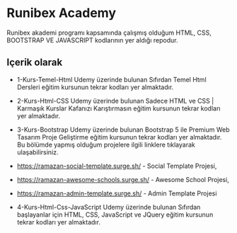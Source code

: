 # Runibex Academy

Runibex akademi programı kapsamında çalışmış olduğum HTML, CSS, BOOTSTRAP VE JAVASCRIPT kodlarının yer aldığı repodur.

## Içerik olarak

- 1-Kurs-Temel-Html
  Udemy üzerinde bulunan Sıfırdan Temel Html Dersleri eğitim kursunun tekrar kodları yer almaktadır.
- 2-Kurs-Html-CSS
  Udemy üzerinde bulunan Sadece HTML ve CSS | Karmaşık Kurslar Kafanızı Karıştırmasın eğitim kursunun tekrar kodları yer almaktadır.
- 3-Kurs-Bootstrap
  Udemy üzerinde bulunan Bootstrap 5 ile Premium Web Tasarım Proje Geliştirme eğitim kursunun tekrar kodları yer almaktadır.
  Bu bölümde yapmış olduğum projelere ilgili linklere tıklayarak ulaşabilirsiniz.
- https://ramazan-social-template.surge.sh/ - Social Template Projesi,
- https://ramazan-awesome-schools.surge.sh/ - Awesome School Projesi,
- https://ramazan-admin-template.surge.sh/ - Admin Template Projesi

- 4-Kurs-Html-Css-JavaScript
  Udemy üzerinde bulunan Sıfırdan başlayanlar için HTML, CSS, JavaScript ve JQuery eğitim kursunun tekrar kodları yer almaktadır.
